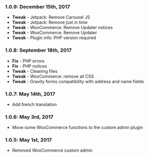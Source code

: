 ### 1.0.9: December 15th, 2017
* **Tweak** - Jetpack: Remove Carousel JS
* **Tweak** - Jetpack: Remove just in time
* **Tweak** - WooCommerce: Remove Updater notices
* **Tweak** - WooCommerce: Remove Updater
* **Tweak** - Plugin info: PHP version required

### 1.0.8: September 18th, 2017
* **Fix** - PHP errors
* **Fix** - PHP notices
* **Tweak** - Cleaning files
* **Tweak** - WooCommerce: remove all CSS
* **Tweak** - Gravity forms compatibility with address and name fields

### 1.0.7: May 14th, 2017
* Add french translation

### 1.0.6: May 3rd, 2017
* Move some WooCommerce functions to the custom admin plugin

### 1.0.5: May 1st, 2017
* Removed WooCommerce custom admin